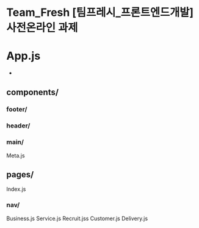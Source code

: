 # Team_Fresh [팀프레시_프론트엔드개발] 사전온라인 과제 

# App.js
- 

## components/
### footer/
### header/
### main/
Meta.js

## pages/
Index.js
### nav/
Business.js
Service.js
Recruit.jss
Customer.js
Delivery.js





